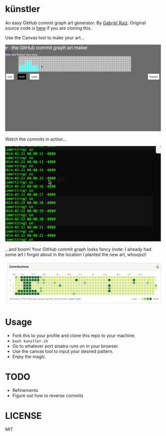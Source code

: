 # künstler

An easy GitHub commit graph art generator. By [Gabriel Ruiz](https://github.com/gruiz17). Original source code is [here](https://github.com/gruiz17/kunstler) if you are cloning this.

Use the Canvas tool to make your art...

![canvas tool](images/artmaker.gif)

Watch the commits in action...

![tons of commits](images/absurd_commits.gif)

...and boom! Your GitHub commit graph looks fancy (note: I already had some art I forgot about in the location I planted the new art, whoops)!

![fancy](images/final_art.png)

# Usage

* Fork this to your profile and clone this repo to your machine.
* `bash kunstler.sh`
* Go to whatever port sinatra runs on in your browser.
* Use the canvas tool to input your desired pattern.
* Enjoy the magic.

# TODO

* Refinements
* Figure out how to reverse commits

# LICENSE

MIT
